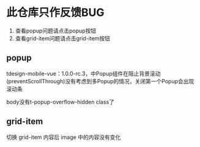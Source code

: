 # 此仓库只作反馈BUG

1. 查看popup问题请点击popup按钮
2. 查看grid-item问题请点击grid-item按钮

## popup
tdesign-mobile-vue：1.0.0-rc.3，中Popup组件在阻止背景滚动(preventScrollThrough)没有考虑到多Popup的情况，关闭第一个Popup会出现滚动条

body没有t-popup-overflow-hidden class了

## grid-item
切换 grid-item 内容后 image 中的内容没有变化
